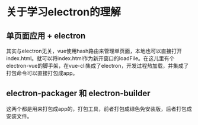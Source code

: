 # 关于学习electron的理解
## 单页面应用 + electron
其实与electron无关，vue使用hash路由来管理单页面，本地也可以直接打开index.html。就可以将index.html作为新开窗口的loadFile。在这儿里有个electron-vue的脚手架，在vue-cli集成了electron，开发过程热加载，并集成了打包命令可以直接打包成app。
## electron-packager 和 electron-builder
这两个都是用来打包成app的，打包工具，前者打包成绿色免安装版，后者打包成安装文件。
